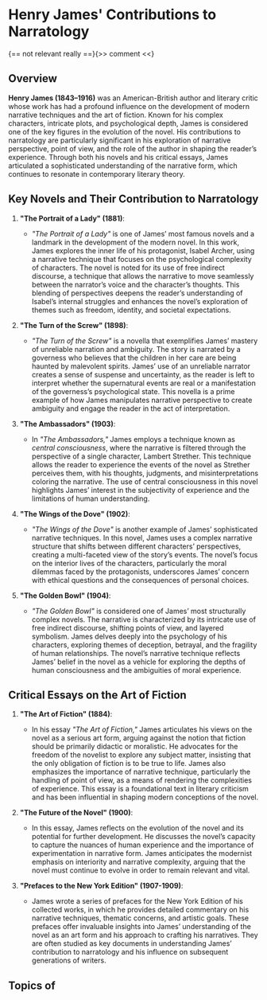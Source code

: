 # Henry James' Contributions to Narratology

{== not relevant really ==}{>> comment <<}
## Overview

**Henry James (1843–1916)** was an American-British author and literary critic whose work has had a profound influence on the development of modern narrative techniques and the art of fiction. Known for his complex characters, intricate plots, and psychological depth, James is considered one of the key figures in the evolution of the novel. His contributions to narratology are particularly significant in his exploration of narrative perspective, point of view, and the role of the author in shaping the reader’s experience. Through both his novels and his critical essays, James articulated a sophisticated understanding of the narrative form, which continues to resonate in contemporary literary theory.

## Key Novels and Their Contribution to Narratology

1. **"The Portrait of a Lady" (1881)**:
   - *"The Portrait of a Lady"* is one of James’ most famous novels and a landmark in the development of the modern novel. In this work, James explores the inner life of his protagonist, Isabel Archer, using a narrative technique that focuses on the psychological complexity of characters. The novel is noted for its use of free indirect discourse, a technique that allows the narrative to move seamlessly between the narrator’s voice and the character’s thoughts. This blending of perspectives deepens the reader’s understanding of Isabel’s internal struggles and enhances the novel’s exploration of themes such as freedom, identity, and societal expectations.

2. **"The Turn of the Screw" (1898)**:
   - *"The Turn of the Screw"* is a novella that exemplifies James’ mastery of unreliable narration and ambiguity. The story is narrated by a governess who believes that the children in her care are being haunted by malevolent spirits. James’ use of an unreliable narrator creates a sense of suspense and uncertainty, as the reader is left to interpret whether the supernatural events are real or a manifestation of the governess’s psychological state. This novella is a prime example of how James manipulates narrative perspective to create ambiguity and engage the reader in the act of interpretation.

3. **"The Ambassadors" (1903)**:
   - In *"The Ambassadors,"* James employs a technique known as *central consciousness*, where the narrative is filtered through the perspective of a single character, Lambert Strether. This technique allows the reader to experience the events of the novel as Strether perceives them, with his thoughts, judgments, and misinterpretations coloring the narrative. The use of central consciousness in this novel highlights James’ interest in the subjectivity of experience and the limitations of human understanding.

4. **"The Wings of the Dove" (1902)**:
   - *"The Wings of the Dove"* is another example of James’ sophisticated narrative techniques. In this novel, James uses a complex narrative structure that shifts between different characters’ perspectives, creating a multi-faceted view of the story’s events. The novel’s focus on the interior lives of the characters, particularly the moral dilemmas faced by the protagonists, underscores James’ concern with ethical questions and the consequences of personal choices.

5. **"The Golden Bowl" (1904)**:
   - *"The Golden Bowl"* is considered one of James’ most structurally complex novels. The narrative is characterized by its intricate use of free indirect discourse, shifting points of view, and layered symbolism. James delves deeply into the psychology of his characters, exploring themes of deception, betrayal, and the fragility of human relationships. The novel’s narrative technique reflects James’ belief in the novel as a vehicle for exploring the depths of human consciousness and the ambiguities of moral experience.

## Critical Essays on the Art of Fiction

1. **"The Art of Fiction" (1884)**:
   - In his essay *"The Art of Fiction,"* James articulates his views on the novel as a serious art form, arguing against the notion that fiction should be primarily didactic or moralistic. He advocates for the freedom of the novelist to explore any subject matter, insisting that the only obligation of fiction is to be true to life. James also emphasizes the importance of narrative technique, particularly the handling of point of view, as a means of rendering the complexities of experience. This essay is a foundational text in literary criticism and has been influential in shaping modern conceptions of the novel.

2. **"The Future of the Novel" (1900)**:
   - In this essay, James reflects on the evolution of the novel and its potential for further development. He discusses the novel’s capacity to capture the nuances of human experience and the importance of experimentation in narrative form. James anticipates the modernist emphasis on interiority and narrative complexity, arguing that the novel must continue to evolve in order to remain relevant and vital.

3. **"Prefaces to the New York Edition" (1907-1909)**:
   - James wrote a series of prefaces for the New York Edition of his collected works, in which he provides detailed commentary on his narrative techniques, thematic concerns, and artistic goals. These prefaces offer invaluable insights into James’ understanding of the novel as an art form and his approach to crafting his narratives. They are often studied as key documents in understanding James’ contribution to narratology and his influence on subsequent generations of writers.

## Topics of 
